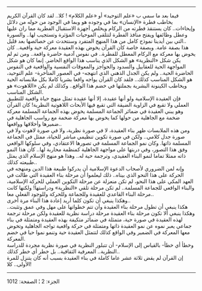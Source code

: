 ------------------------------------------------------------------------

فيما بعد ما سمي ب «علم التوحيد» أو «علم الكلام» ! كلا.. لقد كان القرآن
الكريم يخاطب فطرة «الإنسان» بما في وجوده هو وبما في الوجود من حوله من
دلائل وإيحاءات.. كان يستنقذ فطرته من الركام ويخلص أجهزة الاستقبال
الفطرية مما ران عليها وعطل وظائفها ويفتح منافذ الفطرة لتتلقى الموحيات
المؤثرة وتستجيب لها.. والسورة التي بين أيدينا نموذج كامل من هذا المنهج
المتفرد وسنتحدث عن خصائصها بعد قليل..  
هذا بصفة عامة. وبصفة خاصة كان القرآن يخوض بهذه العقيدة معركة حية
واقعية.. كان يخوض بها معركة مع الركام المعطل للفطرة.. في نفوس آدمية
حاضرة واقعة.. ومن ثم لم يكن شكل «النظرية» هو الشكل الذي يناسب هذا الواقع
الحاضر. إنما كان هو شكل المواجهة الحية للعقابيل والسدود والحواجز
والمعوقات النفسية والواقعية في النفوس الحاضرة الحية.. ولم يكن الجدل
الذهني الذي انتهجه- في العصور المتأخرة- علم التوحيد، هو الشكل المناسب
كذلك.. فلقد كان القرآن يواجه واقعا بشريا كاملا بكل ملابساته الحية ويخاطب
الكينونة البشرية بجملتها في خضم هذا الواقع.. وكذلك لم يكن «اللاهوت» هو
الشكل المناسب.  
فإن العقيدة الإسلامية ولو أنها عقيدة، إلا أنها عقيدة تمثل منهج حياة
واقعية للتطبيق العملي ولا تقبع في الزاوية الضيقة التي تقبع فيها الأبحاث
اللاهوتية النظرية! كان القرآن وهو يبني العقيدة في ضمائر الجماعة المسلمة
يخوض بهذه الجماعة المسلمة معركة ضخمة مع الجاهلية من حولها كما يخوض بها
معركة ضخمة مع رواسب الجاهلية في ضميرها وأخلاقها وواقعها..  
ومن هذه الملابسات ظهر بناء العقيدة، لا في صورة نظرية، ولا في صورة لاهوت
ولا في صورة جدل كلامي.. ولكن في صورة تكوين تنظيمي مباشر للحياة، ممثل في
الجماعة المسلمة ذاتها. وكان نمو الجماعة المسلمة في تصورها الاعتقادي، وفي
سلوكها الواقعي وفق هذا التصور، وفي دربتها على مواجهة الجاهلية كمنظمة
محاربة لها.. كان هذا النمو ذاته ممثلا تماما لنمو البناء العقيدي، وترجمة
حية له.. وهذا هو منهج الإسلام الذي يمثل طبيعته كذلك..  
وإنه لمن الضروري لأصحاب الدعوة الإسلامية أن يدركوا طبيعة هذا الدين
ومنهجه في الحركة على هذا النحو الذي بيناه.. ذلك ليعلموا أن مرحلة بناء
العقيدة التي طالت في العهد المكي على هذا النحو، لم تكن منعزلة عن مرحلة
التكوين العملي للحركة الإسلامية، والبناء الواقعي للجماعة المسلمة.. لم
تكن مرحلة تلقي «النظرية» ودراستها! ولكنها كانت مرحلة البناء القاعدي
للعقيدة وللجماعة وللحركة وللوجود الفعلي معا..  
وهكذا ينبغي أن تكون كلما أريد إعادة هذا البناء مرة أخرى..  
هكذا ينبغي أن تطول مرحلة بناء العقيدة وأن تتم خطواتها على مهل وفي عمق
وتثبت.. وهكذا ينبغي ألا تكون مرحلة بناء العقيدة مرحلة دراسة نظرية
للعقيدة ولكن مرحلة ترجمة لهذه العقيدة في صورة حية، متمثلة في ضمائر
متكيفة بهذه العقيدة ومتمثلة في بناء جماعي يعبر نموه عن نمو العقيدة ذاتها
ومتمثلة في حركة واقعية تواجه الجاهلية وتخوض معها المعركة في الضمير وفي
الواقع كذلك لتتمثل العقيدة حية وتنمو نموا حيا في خضم المعركة.  
وخطأ أي خطأ- بالقياس إلى الإسلام- أن تتبلور النظرية في صورة نظرية مجردة
للدراسة النظرية.. المعرفية الثقافية.. بل خطر أي خطر كذلك..  
إن القرآن لم يقض ثلاثة عشر عاما كاملة في بناء العقيدة بسبب أنه كان يتنزل
للمرة الأولى.. كلا!

------------------------------------------------------------------------

الجزء: 2 ¦ الصفحة: 1012
